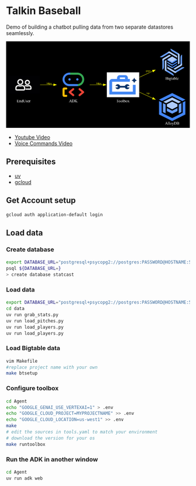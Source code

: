 # Talkin Baseball

Demo of building a chatbot pulling data from two separate datastores seamlessly.

![High Level Diagram](./docs/diagram.png)

- [Youtube Video](https://www.youtube.com/watch?v=CX0sb4FPm70)
- [Voice Commands Video](https://youtu.be/eWOjrhw76Co)

## Prerequisites
- [uv](https://docs.astral.sh/uv/getting-started/installation/)
- [gcloud](https://cloud.google.com/sdk/docs/install)


## Get Account setup 

```bash
gcloud auth application-default login
```

## Load data

### Create database

```bash
export DATABASE_URL="postgresql+psycopg2://postgres:PASSWORD@HOSTNAME:5432/postgres"
psql ${DATABASE_URL=} 
> create database statcast
```

### Load data

```bash
export DATABASE_URL="postgresql+psycopg2://postgres:PASSWORD@HOSTNAME:5432/statcast"
cd data
uv run grab_stats.py
uv run load_pitches.py
uv run load_players.py
uv run load_players.py
```

### Load Bigtable data
```bash
vim Makefile
#replace project name with your own
make btsetup
```


### Configure toolbox

```bash
cd Agent
echo "GOOGLE_GENAI_USE_VERTEXAI=1" > .env
echo "GOOGLE_CLOUD_PROJECT=MYPROJECTNAME" >> .env
echo "GOOGLE_CLOUD_LOCATION=us-west1" >> .env
make
# edit the sources in tools.yaml to match your environment
# download the version for your os
make runtoolbox
```

### Run the ADK in another window

```bash
cd Agent
uv run adk web
```
